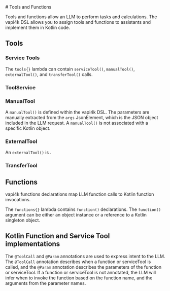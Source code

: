 <show-structure depth="2"/>
# Tools and Functions

Tools and functions allow an LLM to perform tasks and calculations.
The vapi4k DSL allows you to assign tools and functions to assistants and implement them in Kotlin code.

## Tools

### Service Tools

The `tools{}` lambda can contain `serviceTool()`, `manualTool()`, `externalTool()`, and `transferTool()` calls.

<chapter title="Function Declaration" id="serviceTool" collapsible="false">
<code-block lang="kotlin" src="src/main/kotlin/tools/ServiceTools.kt" include-symbol="functionExample"/>
</chapter>

### ToolService

### ManualTool

A `manualTool()` is defined within the vapi4k DSL. The parameters are manually extracted from the `args` JsonElement,
which is the JSON object included in the LLM request. A `manualTool()` is not associated with a specific Kotlin object.

<chapter title="" id="manualTool" collapsible="false">
<code-block lang="kotlin" src="src/main/kotlin/tools/ManualTools.kt" include-symbol="manualToolExample"/>
</chapter>

### ExternalTool

An `externalTool()` is .

<chapter title="ManualTool Example" id="externalTool" collapsible="false">
<code-block lang="kotlin" src="src/main/kotlin/tools/ManualTools.kt" include-symbol="manualToolExample"/>
</chapter>

### TransferTool

## Functions

vapi4k functions declarations map LLM function calls to Kotlin function invocations.

The `functions{}` lambda contains `function()` declarations.
The `function()` argument can be either an object instance or a reference to a Kotlin singleton object.

<chapter title="Function Declaration" id="function" collapsible="false">
<code-block lang="kotlin" src="src/main/kotlin/tools/Functions.kt" include-symbol="functionExample"/>
</chapter>

## Kotlin Function and Service Tool implementations

The `@ToolCall` and `@Param` annotations are used to express intent to the LLM.
The `@ToolCall` annotation describes when a function or serviceTool is called, and the `@Param` annotation
describes the parameters of the function or serviceTool. If a function or serviceTool is not annotated, the LLM will
infer when to invoke the function based on the function name, and the arguments from the parameter names.


<chapter title="Non-annotated Function" id="addTwoNumbers" collapsible="false">
<code-block lang="kotlin" src="src/main/kotlin/tools/ToolCalls.kt" include-symbol="AddTwoNumbers"/>
</chapter>

<chapter title="Annotated Function" id="multiplyTwoNumbers" collapsible="false">
<code-block lang="kotlin" src="src/main/kotlin/tools/ToolCalls.kt" include-symbol="MultiplyTwoNumbers"/>
</chapter>

<chapter title="Object Function" id="absoluteVale" collapsible="false">
<code-block lang="kotlin" src="src/main/kotlin/tools/ToolCalls.kt" include-symbol="AbsoluteValue"/>
</chapter>


